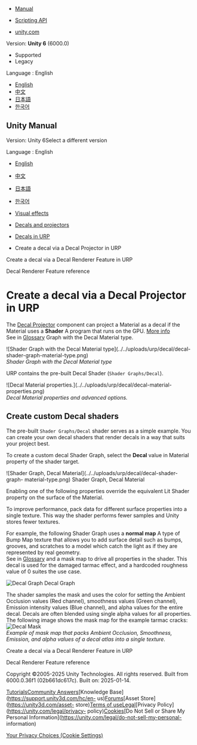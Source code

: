 [](https://docs.unity3d.com)

  * [Manual](../Manual/index.html)
  * [Scripting API](../ScriptReference/index.html)

  * [unity.com](https://unity.com/)

Version: **Unity 6** (6000.0)

  * Supported
  * Legacy

Language : English

  * [English](/Manual/urp/decal-shader.html)
  * [中文](/cn/current/Manual/urp/decal-shader.html)
  * [日本語](/ja/current/Manual/urp/decal-shader.html)
  * [한국어](/kr/current/Manual/urp/decal-shader.html)

[](https://docs.unity3d.com)

## Unity Manual

Version: Unity 6Select a different version

Language : English

  * [English](/Manual/urp/decal-shader.html)
  * [中文](/cn/current/Manual/urp/decal-shader.html)
  * [日本語](/ja/current/Manual/urp/decal-shader.html)
  * [한국어](/kr/current/Manual/urp/decal-shader.html)

  * [Visual effects](../visual-effects.html)
  * [Decals and projectors](../visual-effects-decals.html)
  * [Decals in URP](../urp/renderer-feature-decal-landing.html)
  * Create a decal via a Decal Projector in URP

[](../urp/renderer-feature-decal-create.html)

Create a decal via a Decal Renderer Feature in URP

[](../urp/renderer-feature-decal-reference.html)

Decal Renderer Feature reference

# Create a decal via a Decal Projector in URP

The [Decal Projector](renderer-feature-decal-projector-reference.html)
component can project a Material as a decal if the Material uses a **Shader**
A program that runs on the GPU. [More info](../Shaders.html)  
See in [Glossary](../Glossary.html#Shader) Graph with the Decal Material type.

![Shader Graph with the Decal Material type](../../uploads/urp/decal/decal-
shader-graph-material-type.png)  
_Shader Graph with the Decal Material type_

URP contains the pre-built Decal Shader (`Shader Graphs/Decal`).

![Decal Material properties.](../../uploads/urp/decal/decal-material-
properties.png)  
_Decal Material properties and advanced options._

##  Create custom Decal shaders

The pre-built `Shader Graphs/Decal` shader serves as a simple example. You can
create your own decal shaders that render decals in a way that suits your
project best.

To create a custom decal Shader Graph, select the **Decal** value in Material
property of the shader target.

![Shader Graph, Decal Material](../../uploads/urp/decal/decal-shader-graph-
material-type.png) Shader Graph, Decal Material

Enabling one of the following properties override the equivalent Lit Shader
property on the surface of the Material.

To improve performance, pack data for different surface properties into a
single texture. This way the shader performs fewer samples and Unity stores
fewer textures.

For example, the following Shader Graph uses a **normal map** A type of Bump
Map texture that allows you to add surface detail such as bumps, grooves, and
scratches to a model which catch the light as if they are represented by real
geometry.  
See in [Glossary](../Glossary.html#Normalmap) and a mask map to drive all
properties in the shader. This decal is used for the damaged tarmac effect,
and a hardcoded roughness value of 0 suites the use case.

![Decal Graph](../../uploads/urp/decal/decal-graph.png) Decal Graph

The shader samples the mask and uses the color for setting the Ambient
Occlusion values (Red channel), smoothness values (Green channel), Emission
intensity values (Blue channel), and alpha values for the entire decal. Decals
are often blended using single alpha values for all properties. The following
image shows the mask map for the example tarmac cracks:  
![Decal Mask](../../uploads/urp/decal/decal-mask.png)  
_Example of mask map that packs Ambient Occlusion, Smoothness, Emission, and
alpha values of a decal atlas into a single texture._

[](../urp/renderer-feature-decal-create.html)

Create a decal via a Decal Renderer Feature in URP

[](../urp/renderer-feature-decal-reference.html)

Decal Renderer Feature reference

Copyright ©2005-2025 Unity Technologies. All rights reserved. Built from
6000.0.36f1 (02b661dc617c). Built on: 2025-01-14.

[Tutorials](https://learn.unity.com/)[Community
Answers](https://answers.unity3d.com)[Knowledge
Base](https://support.unity3d.com/hc/en-
us)[Forums](https://forum.unity3d.com)[Asset Store](https://unity3d.com/asset-
store)[Terms of
use](https://docs.unity3d.com/Manual/TermsOfUse.html)[Legal](https://unity.com/legal)[Privacy
Policy](https://unity.com/legal/privacy-
policy)[Cookies](https://unity.com/legal/cookie-policy)[Do Not Sell or Share
My Personal Information](https://unity.com/legal/do-not-sell-my-personal-
information)

[Your Privacy Choices (Cookie Settings)](javascript:void\(0\);)

